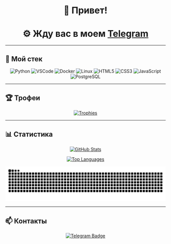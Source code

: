<h1 align="center">👋 Привет!</h1>

<h1 align="center">
  ⚙️ Жду вас в моем <a href="https://t.me/xselidcore" color="#FFF">Telegram</a>
</h1>

---

## 🧰 Мой стек

<p align="center">
  <img src="https://cdn.jsdelivr.net/gh/devicons/devicon/icons/python/python-original.svg" alt="Python" width="40" height="40"/>
  <img src="https://cdn.jsdelivr.net/gh/devicons/devicon/icons/vscode/vscode-original.svg" alt="VSCode" width="40" height="40"/>
  <img src="https://cdn.jsdelivr.net/gh/devicons/devicon/icons/docker/docker-original.svg" alt="Docker" width="40" height="40"/>
  <img src="https://cdn.jsdelivr.net/gh/devicons/devicon/icons/linux/linux-original.svg" alt="Linux" width="40" height="40"/>
  <img src="https://cdn.jsdelivr.net/gh/devicons/devicon/icons/html5/html5-original.svg" alt="HTML5" width="40" height="40"/>
  <img src="https://cdn.jsdelivr.net/gh/devicons/devicon/icons/css3/css3-original.svg" alt="CSS3" width="40" height="40"/>
  <img src="https://cdn.jsdelivr.net/gh/devicons/devicon/icons/javascript/javascript-original.svg" alt="JavaScript" width="40" height="40"/>
  <img src="https://cdn.jsdelivr.net/gh/devicons/devicon/icons/postgresql/postgresql-original.svg" alt="PostgreSQL" width="40" height="40"/>
</p>

---

## 🏆 Трофеи

<p align="center">
  <a href="https://github.com/ryo-ma/github-profile-trophy">
    <img src="https://github-profile-trophy.vercel.app/?username=xselid&theme=radical&no-frame=true&row=1&column=7" alt="Trophies" />
  </a>
</p>

---

## 📊 Статистика

<p align="center">
  <a href="https://github.com/anuraghazra/github-readme-stats">
    <img src="https://github-readme-stats.vercel.app/api?username=xselid&show_icons=true&theme=radical" alt="GitHub Stats" />
  </a>
</p>

<p align="center">
  <a href="https://github.com/anuraghazra/github-readme-stats">
    <img src="https://github-readme-stats.vercel.app/api/top-langs/?username=xselid&layout=compact&theme=radical" alt="Top Languages" />
  </a>
</p>

<p align="center">
  <img src="https://raw.githubusercontent.com/xselidcore/xselidcore/output/github-contribution-grid-snake-dark.svg" alt="dark snake animation" />
</p>

---

## 📫 Контакты

<p align="center">
  <a href="https://t.me/xselidcore">
    <img src="https://img.shields.io/badge/Telegram-Contact-2CA5E0?logo=telegram&logoColor=white" alt="Telegram Badge" />
  </a>
</p>
